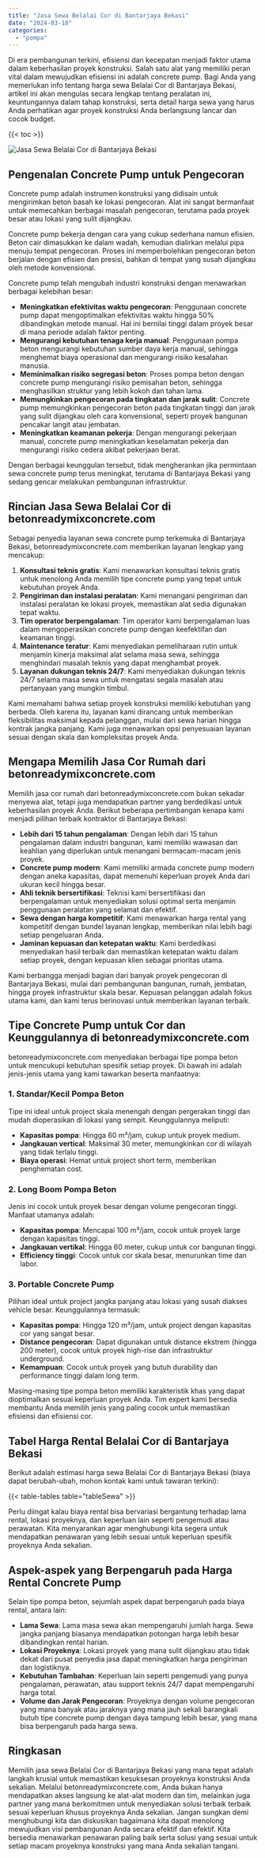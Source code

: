 ```yaml
---
title: "Jasa Sewa Belalai Cor di Bantarjaya Bekasi"
date: "2024-03-18"
categories: 
  - "pompa"
---
```


Di era pembangunan terkini, efisiensi dan kecepatan menjadi faktor utama dalam keberhasilan proyek konstruksi. Salah satu alat yang memiliki peran vital dalam mewujudkan efisiensi ini adalah concrete pump. Bagi Anda yang memerlukan info tentang harga sewa Belalai Cor di Bantarjaya Bekasi, artikel ini akan mengulas secara lengkap tentang peralatan ini, keuntungannya dalam tahap konstruksi, serta detail harga sewa yang harus Anda perhatikan agar proyek konstruksi Anda berlangsung lancar dan cocok budget.

{{< toc >}}

![Jasa Sewa Belalai Cor di Bantarjaya Bekasi](https://betoncor8.github.io/pump/concrete-pump%20(30).png)

## Pengenalan Concrete Pump untuk Pengecoran

Concrete pump adalah instrumen konstruksi yang didisain untuk mengirimkan beton basah ke lokasi pengecoran. Alat ini sangat bermanfaat untuk memecahkan berbagai masalah pengecoran, terutama pada proyek besar atau lokasi yang sulit dijangkau.

Concrete pump bekerja dengan cara yang cukup sederhana namun efisien. Beton cair dimasukkan ke dalam wadah, kemudian dialirkan melalui pipa menuju tempat pengecoran. Proses ini memperbolehkan pengecoran beton berjalan dengan efisien dan presisi, bahkan di tempat yang susah dijangkau oleh metode konvensional.

Concrete pump telah mengubah industri konstruksi dengan menawarkan berbagai kelebihan besar:

- **Meningkatkan efektivitas waktu pengecoran**: Penggunaan concrete pump dapat mengoptimalkan efektivitas waktu hingga 50% dibandingkan metode manual. Hal ini bernilai tinggi dalam proyek besar di mana periode adalah faktor penting.
- **Mengurangi kebutuhan tenaga kerja manual**: Penggunaan pompa beton mengurangi kebutuhan sumber daya kerja manual, sehingga menghemat biaya operasional dan mengurangi risiko kesalahan manusia.
- **Meminimalkan risiko segregasi beton**: Proses pompa beton dengan concrete pump mengurangi risiko pemisahan beton, sehingga menghasilkan struktur yang lebih kokoh dan tahan lama.
- **Memungkinkan pengecoran pada tingkatan dan jarak sulit**: Concrete pump memungkinkan pengecoran beton pada tingkatan tinggi dan jarak yang sulit dijangkau oleh cara konvensional, seperti proyek bangunan pencakar langit atau jembatan.
- **Meningkatkan keamanan pekerja**: Dengan mengurangi pekerjaan manual, concrete pump meningkatkan keselamatan pekerja dan mengurangi risiko cedera akibat pekerjaan berat.

Dengan berbagai keunggulan tersebut, tidak mengherankan jika permintaan sewa concrete pump terus meningkat, terutama di Bantarjaya Bekasi yang sedang gencar melakukan pembangunan infrastruktur.

## Rincian Jasa Sewa Belalai Cor di betonreadymixconcrete.com

Sebagai penyedia layanan sewa concrete pump terkemuka di Bantarjaya Bekasi, betonreadymixconcrete.com memberikan layanan lengkap yang mencakup:

1. **Konsultasi teknis gratis**: Kami menawarkan konsultasi teknis gratis untuk menolong Anda memilih tipe concrete pump yang tepat untuk kebutuhan proyek Anda.
2. **Pengiriman dan instalasi peralatan**: Kami menangani pengiriman dan instalasi peralatan ke lokasi proyek, memastikan alat sedia digunakan tepat waktu.
3. **Tim operator berpengalaman**: Tim operator kami berpengalaman luas dalam mengoperasikan concrete pump dengan keefektifan dan keamanan tinggi.
4. **Maintenance teratur**: Kami menyediakan pemeliharaan rutin untuk menjamin kinerja maksimal alat selama masa sewa, sehingga menghindari masalah teknis yang dapat menghambat proyek.
5. **Layanan dukungan teknis 24/7**: Kami menyediakan dukungan teknis 24/7 selama masa sewa untuk mengatasi segala masalah atau pertanyaan yang mungkin timbul.

Kami memahami bahwa setiap proyek konstruksi memiliki kebutuhan yang berbeda. Oleh karena itu, layanan kami dirancang untuk memberikan fleksibilitas maksimal kepada pelanggan, mulai dari sewa harian hingga kontrak jangka panjang. Kami juga menawarkan opsi penyesuaian layanan sesuai dengan skala dan kompleksitas proyek Anda.

## Mengapa Memilih Jasa Cor Rumah dari betonreadymixconcrete.com

Memilih jasa cor rumah dari betonreadymixconcrete.com bukan sekadar menyewa alat, tetapi juga mendapatkan partner yang berdedikasi untuk keberhasilan proyek Anda. Berikut beberapa pertimbangan kenapa kami menjadi pilihan terbaik kontraktor di Bantarjaya Bekasi:

- **Lebih dari 15 tahun pengalaman**: Dengan lebih dari 15 tahun pengalaman dalam industri bangunan, kami memiliki wawasan dan keahlian yang diperlukan untuk menangani bermacam-macam jenis proyek.
- **Concrete pump modern**: Kami memiliki armada concrete pump modern dengan aneka kapasitas, dapat memenuhi keperluan proyek Anda dari ukuran kecil hingga besar.
- **Ahli teknik bersertifikasi**: Teknisi kami bersertifikasi dan berpengalaman untuk menyediakan solusi optimal serta menjamin penggunaan peralatan yang selamat dan efektif.
- **Sewa dengan harga kompetitif**: Kami menawarkan harga rental yang kompetitif dengan bundel layanan lengkap, memberikan nilai lebih bagi setiap pengeluaran Anda.
- **Jaminan kepuasan dan ketepatan waktu**: Kami berdedikasi menyediakan hasil terbaik dan memastikan ketepatan waktu dalam setiap proyek, dengan kepuasan klien sebagai prioritas utama.

Kami berbangga menjadi bagian dari banyak proyek pengecoran di Bantarjaya Bekasi, mulai dari pembangunan bangunan, rumah, jembatan, hingga proyek infrastruktur skala besar. Kepuasan pelanggan adalah fokus utama kami, dan kami terus berinovasi untuk memberikan layanan terbaik.

## Tipe Concrete Pump untuk Cor dan Keunggulannya di betonreadymixconcrete.com

betonreadymixconcrete.com menyediakan berbagai tipe pompa beton untuk mencukupi kebutuhan spesifik setiap proyek. Di bawah ini adalah jenis-jenis utama yang kami tawarkan beserta manfaatnya:

### 1\. Standar/Kecil Pompa Beton

Tipe ini ideal untuk project skala menengah dengan pergerakan tinggi dan mudah dioperasikan di lokasi yang sempit. Keunggulannya meliputi:

- **Kapasitas pompa**: Hingga 60 m³/jam, cukup untuk proyek medium.
- **Jangkauan vertical**: Maksimal 30 meter, memungkinkan cor di wilayah yang tidak terlalu tinggi.
- **Biaya operasi**: Hemat untuk project short term, memberikan penghematan cost.

### 2\. Long Boom Pompa Beton

Jenis ini cocok untuk proyek besar dengan volume pengecoran tinggi. Manfaat utamanya adalah:

- **Kapasitas pompa**: Mencapai 100 m³/jam, cocok untuk proyek large dengan kapasitas tinggi.
- **Jangkauan vertikal**: Hingga 60 meter, cukup untuk cor bangunan tinggi.
- **Efficiency tinggi**: Cocok untuk cor skala besar, menurunkan time dan labor.

### 3\. Portable Concrete Pump

Pilihan ideal untuk project jangka panjang atau lokasi yang susah diakses vehicle besar. Keunggulannya termasuk:

- **Kapasitas pompa**: Hingga 120 m³/jam, untuk project dengan kapasitas cor yang sangat besar.
- **Distance pengecoran**: Dapat digunakan untuk distance ekstrem (hingga 200 meter), cocok untuk proyek high-rise dan infrastruktur underground.
- **Kemampuan**: Cocok untuk proyek yang butuh durability dan performance tinggi dalam long term.

Masing-masing tipe pompa beton memiliki karakteristik khas yang dapat dioptimalkan sesuai keperluan proyek Anda. Tim expert kami bersedia membantu Anda memilih jenis yang paling cocok untuk memastikan efisiensi dan efisiensi cor.

## Tabel Harga Rental Belalai Cor di Bantarjaya Bekasi

Berikut adalah estimasi harga sewa Belalai Cor di Bantarjaya Bekasi (biaya dapat berubah-ubah, mohon kontak kami untuk tawaran terkini):

{{< table-tables table="tableSewa" >}}

Perlu diingat kalau biaya rental bisa bervariasi bergantung terhadap lama rental, lokasi proyeknya, dan keperluan lain seperti pengemudi atau perawatan. Kita menyarankan agar menghubungi kita segera untuk mendapatkan penawaran yang lebih sesuai untuk keperluan spesifik proyeknya Anda sekalian.

## Aspek-aspek yang Berpengaruh pada Harga Rental Concrete Pump

Selain tipe pompa beton, sejumlah aspek dapat berpengaruh pada biaya rental, antara lain:

- **Lama Sewa**: Lama masa sewa akan mempengaruhi jumlah harga. Sewa jangka panjang biasanya mendapatkan potongan harga lebih besar dibandingkan rental harian.
- **Lokasi Proyeknya**: Lokasi proyek yang mana sulit dijangkau atau tidak dekat dari pusat penyedia jasa dapat meningkatkan harga pengiriman dan logistiknya.
- **Kebutuhan Tambahan**: Keperluan lain seperti pengemudi yang punya pengalaman, perawatan, atau support teknis 24/7 dapat mempengaruhi harga total.
- **Volume dan Jarak Pengecoran**: Proyeknya dengan volume pengecoran yang mana banyak atau jaraknya yang mana jauh sekali barangkali butuh tipe concrete pump dengan daya tampung lebih besar, yang mana bisa berpengaruh pada harga sewa.

## Ringkasan

Memilih jasa sewa Belalai Cor di Bantarjaya Bekasi yang mana tepat adalah langkah krusial untuk memastikan kesuksesan proyeknya konstruksi Anda sekalian. Melalui betonreadymixconcrete.com, Anda bukan hanya mendapatkan akses langsung ke alat-alat modern dan tim, melainkan juga partner yang mana berkomitmen untuk menyediakan solusi terbaik terbaik sesuai keperluan khusus proyeknya Anda sekalian. Jangan sungkan demi menghubungi kita dan diskusikan bagaimana kita dapat menolong mewujudkan visi pembangunan Anda secara efektif dan efektif. Kita bersedia menawarkan penawaran paling baik serta solusi yang sesuai untuk setiap macam proyeknya konstruksi yang mana Anda sekalian tangani.
